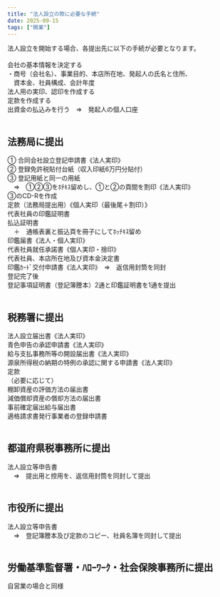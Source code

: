 ```yaml
---
title: "法人設立の際に必要な手続"
date: 2025-09-15
tags: ["開業"]
---
```


法人設立を開始する場合、各提出先に以下の手続が必要となります。<br>
<br>
会社の基本情報を決定する<br>
・商号（会社名）、事業目的、本店所在地、発起人の氏名と住所、<br>
　資本金、社員構成、会計年度<br>
法人用の実印、認印を作成する<br>
定款を作成する<br>
出資金の払込みを行う　⇒　発起人の個人口座<br>
<br>
## 法務局に提出<br>
① 合同会社設立登記申請書《法人実印》<br>
② 登録免許税貼付台紙（収入印紙6万円分貼付）<br>
③ 登記用紙と同一の用紙<br>
　⇒　①②③をﾎﾁｷｽ留めし、①と②の頁間を割印《法人実印》<br>
③のCD-Rを作成<br>
定款（法務局提出用）《個人実印（最後尾＋割印）》<br>
代表社員の印鑑証明書<br>
払込証明書<br>
　＋　通帳表裏と振込頁を冊子にしてﾎｯﾁｷｽ留め<br>
印鑑届書《法人・個人実印》<br>
代表社員就任承諾書《個人実印・捨印》<br>
代表社員、本店所在地及び資本金決定書<br>
印鑑ｶｰﾄﾞ交付申請書《法人実印》　⇒　返信用封筒を同封<br>
登記完了後<br>
登記事項証明書（登記簿謄本）2通と印鑑証明書を1通を提出<br>
<br>
## 税務署に提出<br>
法人設立届出書《法人実印》<br>
青色申告の承認申請書《法人実印》<br>
給与支払事務所等の開設届出書《法人実印》<br>
源泉所得税の納期の特例の承認に関する申請書《法人実印》<br>
定款<br>
（必要に応じて）<br>
棚卸資産の評価方法の届出書<br>
減価償却資産の償却方法の届出書<br>
事前確定届出給与届出書<br>
適格請求書発行事業者の登録申請書<br>
<br>
## 都道府県税事務所に提出<br>
法人設立等申告書<br>
　⇒　提出用と控用を、返信用封筒を同封して提出<br>
<br>
## 市役所に提出<br>
法人設立等申告書<br>
　⇒　登記簿謄本及び定款のコピー、社員名簿を同封して提出<br>
<br>
## 労働基準監督署・ﾊﾛｰﾜｰｸ・社会保険事務所に提出<br>
自営業の場合と同様